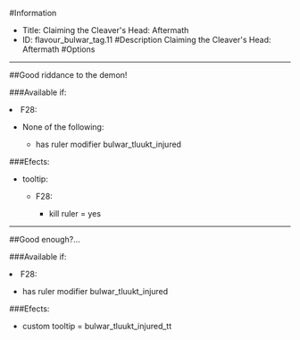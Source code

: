 #Information
 - Title: Claiming the Cleaver's Head: Aftermath
 - ID: flavour_bulwar_tag.11
#Description
Claiming the Cleaver's Head: Aftermath
#Options

___
##Good riddance to the demon!

###Available if:
<li>F28:</li><ul><li>None of the following:</li><ul><li>has ruler modifier bulwar_tluukt_injured</li></ul></ul>

###Efects:<ul><li>tooltip:</li><ul><li>F28:</li><ul><li>kill ruler = yes</li></ul></ul></ul>

___
##Good enough?...

###Available if:
<li>F28:</li><ul><li>has ruler modifier bulwar_tluukt_injured</li></ul>

###Efects:<ul><li>custom tooltip = bulwar_tluukt_injured_tt</li></ul>
